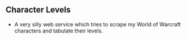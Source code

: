 ## Character Levels
- A very silly web service which tries to scrape my World of Warcraft characters and tabulate their levels.
